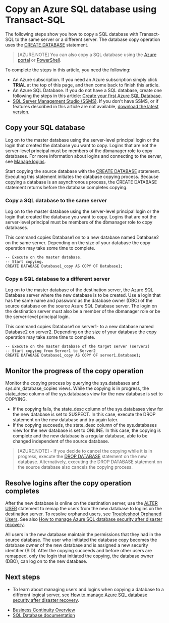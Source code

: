<properties
    pageTitle="Copy an Azure SQL database using Transact-SQL | Azure"
    description="Create copy of an Azure SQL database using Transact-SQL"
    services="sql-database"
    documentationcenter=""
    author="CarlRabeler"
    manager="jhubbard"
    editor="" />
<tags
    ms.assetid="40ea3718-33f8-41af-90cb-3aa15059365e"
    ms.service="sql-database"
    ms.custom="migrate and move"
    ms.devlang="NA"
    ms.date="02/07/2017"
    wacn.date=""
    ms.author="carlrab"
    ms.workload="data-management"
    ms.topic="article"
    ms.tgt_pltfrm="NA" />

# Copy an Azure SQL database using Transact-SQL

The following steps show you how to copy a SQL database with Transact-SQL to the same server or a different server. The database copy operation uses the [CREATE DATABASE](https://msdn.microsoft.com/zh-cn/library/ms176061.aspx) statement. 

> [AZURE.NOTE]
> You can also copy a SQL database using the [Azure portal](/documentation/articles/sql-database-copy-portal/) or [PowerShell](/documentation/articles/sql-database-copy-powershell/).
>

To complete the steps in this article, you need the following:

- An Azure subscription. If you need an Azure subscription simply click **TRIAL** at the top of this page, and then come back to finish this article.
- An Azure SQL Database. If you do not have a SQL database, create one following the steps in this article: [Create your first Azure SQL Database](/documentation/articles/sql-database-get-started/).
- [SQL Server Management Studio (SSMS)](https://msdn.microsoft.com/zh-cn/library/ms174173.aspx). If you don't have SSMS, or if features described in this article are not available, [download the latest version](https://msdn.microsoft.com/zh-cn/library/mt238290.aspx).


## Copy your SQL database

Log on to the master database using the server-level principal login or the login that created the database you want to copy. Logins that are not the server-level principal must be members of the dbmanager role to copy databases. For more information about logins and connecting to the server, see [Manage logins](/documentation/articles/sql-database-manage-logins/).

Start copying the source database with the [CREATE DATABASE](https://msdn.microsoft.com/zh-cn/library/ms176061.aspx) statement. Executing this statement initiates the database copying process. Because copying a database is an asynchronous process, the CREATE DATABASE statement returns before the database completes copying.


### Copy a SQL database to the same server

Log on to the master database using the server-level principal login or the login that created the database you want to copy. Logins that are not the server-level principal must be members of the dbmanager role to copy databases.

This command copies Database1 on to a new database named Database2 on the same server. Depending on the size of your database the copy operation may take some time to complete.

    -- Execute on the master database.
    -- Start copying.
    CREATE DATABASE Database1_copy AS COPY OF Database1;

### Copy a SQL database to a different server

Log on to the master database of the destination server, the Azure SQL Database server where the new database is to be created. Use a login that has the same name and password as the database owner (DBO) of the source database on the source Azure SQL Database server. The login on the destination server must also be a member of the dbmanager role or be the server-level principal login.

This command copies Database1 on server1- to a new database named Database2 on server2. Depending on the size of your database the copy operation may take some time to complete.


    -- Execute on the master database of the target server (server2)
    -- Start copying from Server1 to Server2
    CREATE DATABASE Database1_copy AS COPY OF server1.Database1;
    

## Monitor the progress of the copy operation

Monitor the copying process by querying the sys.databases and sys.dm_database_copies views. While the copying is in progress, the state_desc column of the sys.databases view for the new database is set to COPYING.


- If the copying fails, the state_desc column of the sys.databases view for the new database is set to SUSPECT. In this case, execute the DROP statement on the new database and try again later.
- If the copying succeeds, the state_desc column of the sys.databases view for the new database is set to ONLINE. In this case, the copying is complete and the new database is a regular database, able to be changed independent of the source database.

> [AZURE.NOTE] - If you decide to cancel the copying while it is in progress, execute the [DROP DATABASE](https://msdn.microsoft.com/zh-cn/library/ms178613.aspx) statement on the new database. Alternatively, executing the DROP DATABASE statement on the source database also cancels the copying process.


## Resolve logins after the copy operation completes

After the new database is online on the destination server, use the [ALTER USER](https://msdn.microsoft.com/zh-cn/library/ms176060.aspx) statement to remap the users from the new database to logins on the destination server. To resolve orphaned users, see [Troubleshoot Orphaned Users](https://msdn.microsoft.com/zh-cn/library/ms175475.aspx). See also [How to manage Azure SQL database security after disaster recovery](/documentation/articles/sql-database-geo-replication-security-config/).

All users in the new database maintain the permissions that they had in the source database. The user who initiated the database copy becomes the database owner of the new database and is assigned a new security identifier (SID). After the copying succeeds and before other users are remapped, only the login that initiated the copying, the database owner (DBO), can log on to the new database.

## Next steps
* To learn about managing users and logins when copying a database to a different logical server, see [How to manage Azure SQL database security after disaster recovery](/documentation/articles/sql-database-geo-replication-security-config/).
- [Business Continuity Overview](/documentation/articles/sql-database-business-continuity/)
- [SQL Database documentation](/documentation/services/sql-databases)


